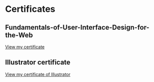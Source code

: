 Certificates
==================================================
<h2>Fundamentals-of-User-Interface-Design-for-the-Web</h2>
<a href="http://dl.dropbox.com/u/53640728/Certificate%20of%20Completion%20_%20Video%20Tutorials%20from%20lynda.pdf">View my certificate</a>


<h2>Illustrator certificate</h2>
<a href="http://web.njit.edu/~sas77/imgs/certificate/Certificate%20of%20Completion%20from%20lynda.pdf">View my certificate of Illustrator</a>

